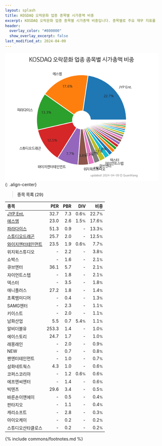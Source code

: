 ```yaml
---
layout: splash
title: KOSDAQ 오락문화 업종 종목별 시가총액 비중
excerpt: KOSDAQ 오락문화 업종 종목별 시가총액 비중입니다. 종목별로 주요 재무 지표를 함께 표시합니다.
header:
  overlay_color: "#800000"
  show_overlay_excerpt: false
last_modified_at: 2024-04-09
---
```



![KOSDAQ 오락문화 업종 종목별 시가총액 비중](/stats/sector/images/kosdaq_업종_오락문화_종목.png){: .align-center}


> **종목 목록 (29)**<a id="list"></a>

| **종목** | **PER** | **PBR** | **DIV** | **비중** |
| :------- | ------: | ------: | ------: | -------: |
| [JYP Ent.](/035900/) | 32.7 | 7.3 | 0.6<small>%</small> | 22.7<small>%</small> |
| [에스엠](/041510/) | 23.0 | 2.6 | 1.5<small>%</small> | 17.6<small>%</small> |
| [파라다이스](/034230/) | 51.3 | 0.9 | - | 13.3<small>%</small> |
| [스튜디오드래곤](/253450/) | 25.7 | 2.0 | - | 12.5<small>%</small> |
| [와이지엔터테인먼트](/122870/) | 23.5 | 1.9 | 0.6<small>%</small> | 7.7<small>%</small> |
| 위지윅스튜디오 | - | 2.2 | - | 3.8<small>%</small> |
| 쇼박스 | - | 1.6 | - | 2.1<small>%</small> |
| 큐브엔터 | 36.1 | 5.7 | - | 2.1<small>%</small> |
| 자이언트스텝 | - | 1.8 | - | 2.1<small>%</small> |
| 덱스터 | - | 3.5 | - | 1.8<small>%</small> |
| 애니플러스 | 27.2 | 1.8 | - | 1.4<small>%</small> |
| 초록뱀미디어 | - | 0.4 | - | 1.3<small>%</small> |
| SAMG엔터 | - | 2.3 | - | 1.1<small>%</small> |
| 키이스트 | - | 2.0 | - | 1.1<small>%</small> |
| 남화산업 | 5.5 | 0.7 | 5.4<small>%</small> | 1.1<small>%</small> |
| 알비더블유 | 253.3 | 1.4 | - | 1.0<small>%</small> |
| 에이스토리 | 24.7 | 1.7 | - | 1.0<small>%</small> |
| 래몽래인 | - | 2.0 | - | 0.9<small>%</small> |
| NEW | - | 0.7 | - | 0.8<small>%</small> |
| 팬엔터테인먼트 | - | 1.0 | - | 0.7<small>%</small> |
| 삼화네트웍스 | 4.3 | 1.0 | - | 0.6<small>%</small> |
| 코퍼스코리아 | - | 1.2 | 0.6<small>%</small> | 0.6<small>%</small> |
| 에프엔씨엔터 | - | 1.4 | - | 0.6<small>%</small> |
| 빅텐츠 | 29.6 | 3.4 | - | 0.5<small>%</small> |
| 바른손이앤에이 | - | 0.5 | - | 0.4<small>%</small> |
| 판타지오 | - | 1.1 | - | 0.4<small>%</small> |
| 캐리소프트 | - | 2.8 | - | 0.3<small>%</small> |
| 아이오케이 | - | 0.2 | - | 0.2<small>%</small> |
| 스튜디오산타클로스 | - | 0.2 | - | 0.2<small>%</small> |

{% include commons/footnotes.md %}